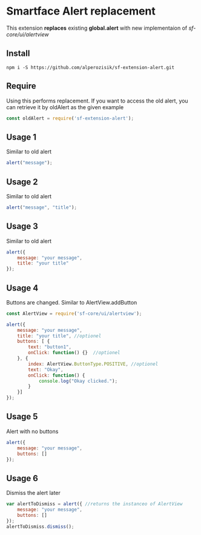 # Smartface Alert replacement
This extension **replaces** existing **global.alert** with new implementaion of *sf-core/ui/alertview*

## Install
```shell
npm i -S https://github.com/alperozisik/sf-extension-alert.git
```
## Require
Using this performs replacement. If you want to access the old alert, you can retrieve it by oldAlert as the given example
```javascript
const oldAlert = require('sf-extension-alert');
```

## Usage 1
Similar to old alert
```javascript
alert("message");
```

## Usage 2
Similar to old alert
```javascript
alert("message", "title");
```

## Usage 3
Similar to old alert
```javascript
alert({
    message: "your message",
    title: "your title"
});
```

## Usage 4
Buttons are changed. Similar to AlertView.addButton
```javascript
const AlertView = require('sf-core/ui/alertview');

alert({
    message: "your message",
    title: "your title", //optionel
    buttons: [ {
        text: "button1",
        onClick: function() {}  //optionel
    }, {
        index: AlertView.ButtonType.POSITIVE, //optionel
        text: "Okay",
        onClick: function() {
            console.log("Okay clicked.");
        }
    }]
});
```

## Usage 5
Alert with no buttons
```javascript
alert({
    message: "your message",
    buttons: []
});
```


## Usage 6
Dismiss the alert later
```javascript
var alertToDismiss = alert({ //returns the instanceo of AlertView
    message: "your message",
    buttons: []
});
alertToDismiss.dismiss();
```